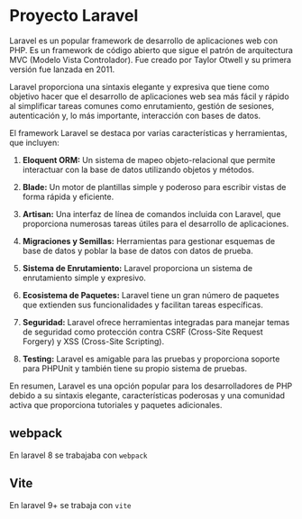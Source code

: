 # Proyecto Laravel
Laravel es un popular framework de desarrollo de aplicaciones web con PHP. Es un framework de código abierto que sigue el patrón de arquitectura MVC (Modelo Vista Controlador). Fue creado por Taylor Otwell y su primera versión fue lanzada en 2011.

Laravel proporciona una sintaxis elegante y expresiva que tiene como objetivo hacer que el desarrollo de aplicaciones web sea más fácil y rápido al simplificar tareas comunes como enrutamiento, gestión de sesiones, autenticación y, lo más importante, interacción con bases de datos.

El framework Laravel se destaca por varias características y herramientas, que incluyen:

1. **Eloquent ORM:** Un sistema de mapeo objeto-relacional que permite interactuar con la base de datos utilizando objetos y métodos.

2. **Blade:** Un motor de plantillas simple y poderoso para escribir vistas de forma rápida y eficiente.

3. **Artisan:** Una interfaz de línea de comandos incluida con Laravel, que proporciona numerosas tareas útiles para el desarrollo de aplicaciones.

4. **Migraciones y Semillas:** Herramientas para gestionar esquemas de base de datos y poblar la base de datos con datos de prueba.

5. **Sistema de Enrutamiento:** Laravel proporciona un sistema de enrutamiento simple y expresivo.

6. **Ecosistema de Paquetes:** Laravel tiene un gran número de paquetes que extienden sus funcionalidades y facilitan tareas específicas.

7. **Seguridad:** Laravel ofrece herramientas integradas para manejar temas de seguridad como protección contra CSRF (Cross-Site Request Forgery) y XSS (Cross-Site Scripting).

8. **Testing:** Laravel es amigable para las pruebas y proporciona soporte para PHPUnit y también tiene su propio sistema de pruebas.

En resumen, Laravel es una opción popular para los desarrolladores de PHP debido a su sintaxis elegante, características poderosas y una comunidad activa que proporciona tutoriales y paquetes adicionales.

## webpack
En laravel 8 se trabajaba con `webpack` 

## Vite
En laravel 9+ se trabaja con `vite` 
